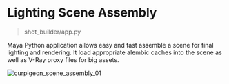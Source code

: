 # Lighting Scene Assembly

> shot_builder/app.py

Maya Python application allows easy and fast assemble a scene for final lighting and rendering. 
It load appropriate alembic caches into the scene as well as V-Ray proxy files for big assets.

![curpigeon_scene_assembly_01](https://cloud.githubusercontent.com/assets/8003487/12374917/dbe6da4a-bc60-11e5-8aed-e41d6ecdd9c9.gif)


